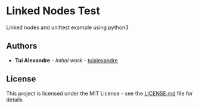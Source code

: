 # Linked Nodes Test

Linked nodes and unittest example using python3

## Authors

* **Tui Alexandre** - *Initial work* - [tuialexandre](https://github.com/tuialexandre)

## License

This project is licensed under the MIT License - see the [LICENSE.md](LICENSE.md) file for details
